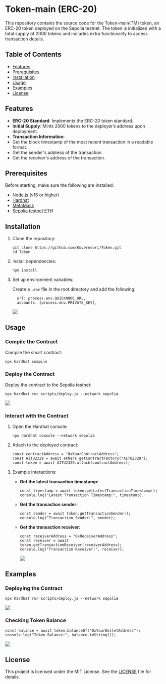 # Token-main (ERC-20)

This repository contains the source code for the Token-main(TM) token, an ERC-20 token deployed on the Sepolia testnet. The token is initialized with a total supply of 2000 tokens and includes extra functionality to access transaction details.

## Table of Contents

- [Features](#features)
- [Prerequisites](#prerequisites)
- [Installation](#installation)
- [Usage](#usage)
- [Examples](#examples)
- [License](#license)

## Features

- **ERC-20 Standard**: Implements the ERC-20 token standard.
- **Initial Supply**: Mints 2000 tokens to the deployer’s address upon deployment.
- **Transaction Information**:
- Get the block timestamp of the most recent transaction in a readable format.  
- Get the sender's address of the transaction.  
- Get the receiver's address of the transaction.  

## Prerequisites

Before starting, make sure the following are installed:

- [Node.js](https://nodejs.org/) (v16 or higher)
- [Hardhat](https://hardhat.org/)
- [MetaMask](https://metamask.io/) 
- [Sepolia testnet ETH](https://cloud.google.com/application/web3/faucet/ethereum/sepolia/) 

## Installation

1. Clone the repository:

    ```
    git clone https://github.com/Kuvernoori/Token.git
    cd Token
    ```
2. Install dependencies:
    ```
    npm install
    ```
3. Set up environment variables:
   
    Create a `.env` file in the root directory and add the following:
    ```
      url: process.env.QUICKNODE_URL,
      accounts: [process.env.PRIVATE_KEY],
    ```
    ![](meta.png)
    
## Usage
### Compile the Contract
Compile the smart contract:
```
npx hardhat compile
```
### Deploy the Contract
Deploy the contract to the Sepolia testnet:
```
npx hardhat run scripts/deploy.js --network sepolia
```

![](deploy.jpg)

### Interact with the Contract
1. Open the Hardhat console:
    ```
    npx hardhat console --network sepolia
    ```
2. Attach to the deployed contract:
    ```
    const contractAddress = "0xYourContractAddress";
    const AITU2329 = await ethers.getContractFactory("AITU2329");
    const token = await AITU2329.attach(contractAddress);
    ```
3. Example interactions:
    - **Get the latest transaction timestamp:**
      ```
      const timestamp = await token.getLatestTransactionTimestamp();
      console.log("Latest Transaction Timestamp:", timestamp);
      ```
    - **Get the transaction sender:**
      ```
      const sender = await token.getTransactionSender();
      console.log("Transaction Sender:", sender);
      ```
    - **Get the transaction receiver:**
      ```
      const receiverAddress = "0xReceiverAddress";
      const receiver = await token.getTransactionReceiver(receiverAddress);
      console.log("Transaction Receiver:", receiver);
      ```
      
      ![](pc1.png)

## Examples
### Deploying the Contract
```
npx hardhat run scripts/deploy.js --network sepolia
```

![](address.png)

### Checking Token Balance
```
const balance = await token.balanceOf("0xYourWalletAddress");
console.log("Token Balance:", balance.toString());
```

![](token.png)

## License
This project is licensed under the MIT License. See the [LICENSE](LICENCE) file for details.

